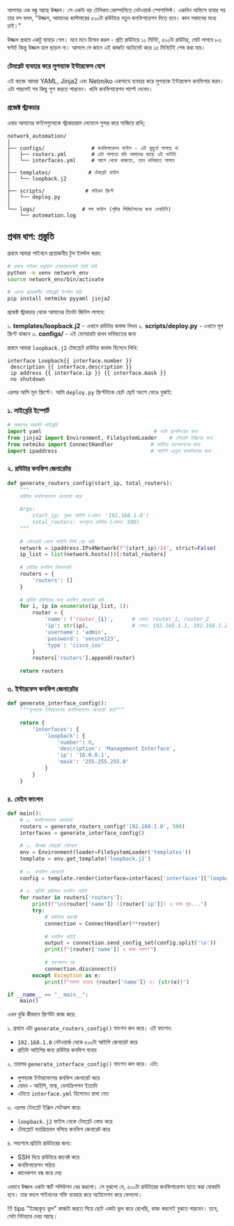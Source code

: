 আপনার এক বন্ধু আছে উজ্জল। সে একটা বড় টেলিকম কোম্পানিতে নেটওয়ার্ক স্পেশালিস্ট। একদিন অফিসে যাবার পর তার বস বলল, "উজ্জল, আমাদের কাস্টমারের ৫০০টা রাউটারে নতুন কনফিগারেশন দিতে হবে। কাল সকালের মধ্যে চাই।"

উজ্জল প্রথমে একটু ঘাবড়ে গেল। মনে মনে হিসাব করল - প্রতি রাউটারে ১০ মিনিট, ৫০০টা রাউটার, মোট লাগবে ৮৩ ঘণ্টা! কিন্তু উজ্জল হাল ছাড়ল না। আসলে সে জানে এই কাজটা অটোমেট করে ১৫ মিনিটেই শেষ করা যায়।

### টেমপ্লেট ব্যবহার করে লুপব্যাক ইন্টারফেস যোগ

এই কাজে আমরা YAML, Jinja2 এবং Netmiko একসাথে ব্যবহার করে লুপব্যাক ইন্টারফেস কনফিগার করব। এটা পারলেই সব কিছু পুশ করতে পারবেন। খালি কনফিগারেশন পাল্টে দেবেন।

### প্রজেক্ট স্ট্রাকচার 

এবার আমাদের ফাইলগুলোকে স্ট্রাকচারাল লেভেলে সুন্দর করে সাজিয়ে রাখি;
```
network_automation/
│
├── configs/               # কনফিগারেশন ফাইল - এই মুহুর্তে লাগছে না
│   ├── routers.yml        # এটা লাগতো যদি আমাদের কাছে এই ডাটাটা
│   └── interfaces.yml     # আগে থেকে থাকতো, তবে ভবিষ্যতে লাগবে
│
├── templates/            # টেমপ্লেট ফাইল
│   └── loopback.j2
│
├── scripts/             # পাইথন স্ক্রিপ্ট
│   └── deploy.py
│
└── logs/               # লগ ফাইল (পৃষ্টার লিমিটেশনের জন্য দেখাইনি)
    └── automation.log
```    
## প্রথম ধাপ: প্রস্তুতি

প্রথমে আমরা পাইথনে প্রয়োজনীয় টুল ইনস্টল করব:

```bash
# প্রথমে পাইথন ভার্চুয়াল এনভায়রনমেন্ট তৈরি করি 
python -m venv network_env
source network_env/bin/activate

# এরপর প্রয়োজনীয় লাইব্রেরি ইনস্টল করি
pip install netmiko pyyaml jinja2
```

প্রজেক্ট স্ট্রাকচার থেকে আমাদের তিনটা জিনিস লাগবে:

১. **templates/loopback.j2** - এখানে রাউটার কমান্ড লিখব
২. **scripts/deploy.py** - এখানে মূল স্ক্রিপ্ট থাকবে
৩. **configs/** - এই ফোল্ডারটা রাখব ভবিষ্যতের জন্য

প্রথমে আমরা `loopback.j2` টেমপ্লেটে রাউটার কমান্ড হিসেবে লিখি:

```jinja2
interface Loopback{{ interface.number }}
 description {{ interface.description }}
 ip address {{ interface.ip }} {{ interface.mask }}
 no shutdown
```

এরপর আসি মূল স্ক্রিপ্টে। আমি `deploy.py` স্ক্রিপ্টটাকে ছোট ছোট অংশে ভেঙে বুঝাই:

### ১. লাইব্রেরি ইম্পোর্ট
```python
# আমাদের দরকারি লাইব্রেরি
import yaml                                    # ডাটা প্রসেসিংয়ের জন্য
from jinja2 import Environment, FileSystemLoader    # টেমপ্লেট ইঞ্জিনের জন্য
from netmiko import ConnectHandler            # রাউটার কানেকশনের জন্য
import ipaddress                              # আইপি এড্রেস হ্যান্ডলিংয়ের জন্য
```

### ২. রাউটার কনফিগ জেনারেটর
```python
def generate_routers_config(start_ip, total_routers):
    """
    রাউটার কনফিগারেশন জেনারেট করে
    
    Args:
        start_ip: শুরুর আইপি (যেমন: '192.168.1.0')
        total_routers: কতগুলো রাউটার (যেমন: 500)
    """
    
    # নেটওয়ার্ক থেকে আইপি লিস্ট বের করি
    network = ipaddress.IPv4Network(f"{start_ip}/24", strict=False)
    ip_list = list(network.hosts())[:total_routers]
    
    # রাউটার কনফিগ ডিকশনারি
    routers = {
        'routers': []
    }
    
    # প্রতিটা রাউটারের জন্য কনফিগ জেনারেট করি
    for i, ip in enumerate(ip_list, 1):
        router = {
            'name': f'router_{i}',      # যেমন: router_1, router_2
            'ip': str(ip),              # যেমন: 192.168.1.1, 192.168.1.2
            'username': 'admin',
            'password': 'secure123',
            'type': 'cisco_ios'
        }
        routers['routers'].append(router)
        
    return routers
```

### ৩. ইন্টারফেস কনফিগ জেনারেটর
```python
def generate_interface_config():
    """লুপব্যাক ইন্টারফেসের কনফিগারেশন জেনারেট করে"""
    
    return {
        'interfaces': {
            'loopback': {
                'number': 0,
                'description': 'Management Interface',
                'ip': '10.0.0.1',
                'mask': '255.255.255.0'
            }
        }
    }
```

### ৪. মেইন ফাংশন
```python
def main():
    # ১. কনফিগারেশন জেনারেট
    routers = generate_routers_config('192.168.1.0', 500)
    interfaces = generate_interface_config()
    
    # ২. জিনজা টেমপ্লেট সেটআপ
    env = Environment(loader=FileSystemLoader('templates'))
    template = env.get_template('loopback.j2')
    
    # ৩. কনফিগ জেনারেট
    config = template.render(interface=interfaces['interfaces']['loopback'])
    
    # ৪. প্রতিটা রাউটারে কনফিগ পাঠাই
    for router in routers['routers']:
        print(f"\n{router['name']} ({router['ip']}) এ কাজ শুরু...")
        try:
            # রাউটারে কানেক্ট
            connection = ConnectHandler(**router)
            
            # কনফিগ পাঠাই
            output = connection.send_config_set(config.split('\n'))
            print(f"{router['name']} এ কাজ সফল!")
            
            # কানেকশন বন্ধ
            connection.disconnect()
        except Exception as e:
            print(f"সমস্যা হয়েছে {router['name']} এ: {str(e)}")

if __name__ == "__main__":
    main()
```

এখন বুঝি কীভাবে স্ক্রিপ্টটা কাজ করে:

১. প্রথমে এটা `generate_routers_config()` ফাংশন কল করে। এই ফাংশন:

   - `192.168.1.0` নেটওয়ার্ক থেকে ৫০০টা আইপি জেনারেট করে
   - প্রতিটা আইপির জন্য রাউটার কনফিগ বানায়
   
২. তারপর `generate_interface_config()` ফাংশন কল করে। এটা:

   - লুপব্যাক ইন্টারফেসের কনফিগ জেনারেট করে
   - যেমন - আইপি, মাস্ক, ডেসক্রিপশন ইত্যাদি
   - এটাতে `interface.yml` হিসেবেও রাখা যেত

৩. এরপর টেমপ্লেট ইঞ্জিন সেটআপ করে:

   - `loopback.j2` ফাইল থেকে টেমপ্লেট লোড করে
   - টেমপ্লেটে ভ্যারিয়েবল বসিয়ে কনফিগ জেনারেট করে

৪. সবশেষে প্রতিটা রাউটারের জন্য:

   - SSH দিয়ে রাউটারে কানেক্ট করে
   - কনফিগারেশন পাঠায়
   - কানেকশন বন্ধ করে দেয়

এভাবে উজ্জল একটা স্মার্ট সলিউশন বের করলো। সে বুঝলো যে, ৫০০টা রাউটারের কনফিগারেশন হাতে করা বোকামি হবে। তার বদলে পাইথনের শক্তি ব্যবহার করে অটোমেশন করে ফেললো।

!!! tips "ইচ্ছেকৃত ভুল"
    কাজটা করতে গিয়ে ছোট একটা ভুল করে রেখেছি, কাজ করলেই বুঝতে পারবেন। তবে, সেটা গিটহাবে দেয়া আছে।